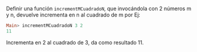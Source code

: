 ﻿Definir una función `incrementMCuadradoN`, que invocándola con 2 números m y n, devuelve 
incrementa en n al cuadrado de m por Ej: 

```haskell
Main> incrementMCuadradoN 3 2
11
```

Incrementa en 2 al cuadrado de 3, da como resultado 11.
